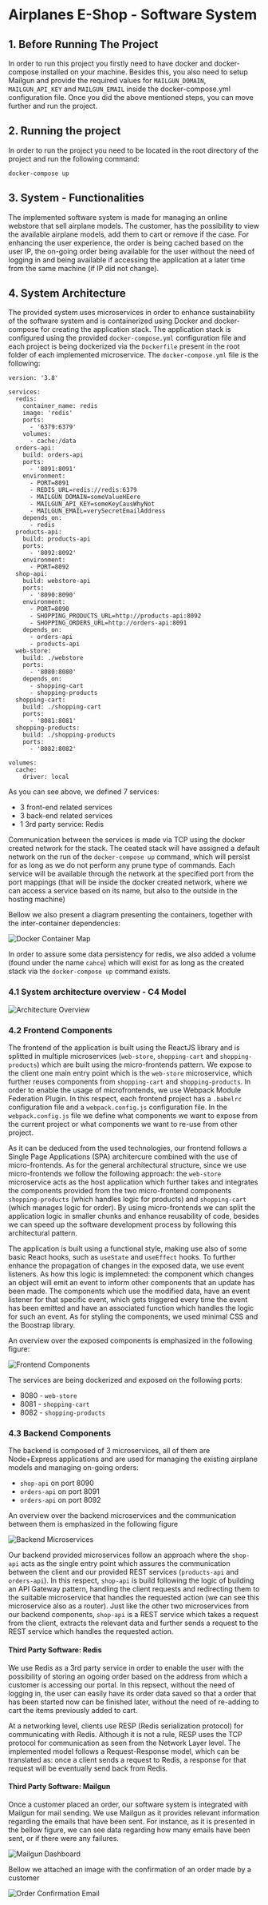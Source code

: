 # Airplanes E-Shop - Software System

## 1. Before Running The Project
In order to run this project you firstly need to have docker and docker-compose installed on your machine. Besides this, you also need to setup Mailgun and provide the required values for `MAILGUN_DOMAIN`, `MAILGUN_API_KEY` and `MAILGUN_EMAIL` inside the docker-compose.yml configuration file. Once you did the above mentioned steps, you can move further and run the project.

## 2. Running the project

In order to run the project you need to be located in the root directory of the project and run the following command:

```
docker-compose up
```

## 3. System - Functionalities

The implemented software system is made for managing an online webstore that sell airplane models. The customer, has the possibility to view the available airplane models, add them to cart or remove if the case. For enhancing the user experience, the order is being cached based on the user IP, the on-going order being available for the user without the need of logging in and being available if accessing the application at a later time from the same machine (if IP did not change). 

## 4. System Architecture

The provided system uses microservices in order to enhance sustainability of the software system and is containerized using Docker and docker-compose for creating the application stack. The application stack is configured using the provided  `docker-compose.yml` configuration file and each project is being dockerized via the `Dockerfile` present in the root folder of each implemented microservice. The `docker-compose.yml` file is the following:

```
version: '3.8'

services:
  redis:
    container_name: redis
    image: 'redis'
    ports:
      - '6379:6379'
    volumes:
      - cache:/data
  orders-api:
    build: orders-api
    ports:
      - '8091:8091'
    environment:
      - PORT=8091
      - REDIS_URL=redis://redis:6379
      - MAILGUN_DOMAIN=someValueHEere
      - MAILGUN_API_KEY=someKeyCausWhyNot
      - MAILGUN_EMAIL=verySecretEmailAddress
    depends_on:
      - redis
  products-api:
    build: products-api
    ports:
      - '8092:8092'
    environment:
      - PORT=8092
  shop-api:
    build: webstore-api
    ports:
      - '8090:8090'
    environment:
      - PORT=8090
      - SHOPPING_PRODUCTS_URL=http://products-api:8092
      - SHOPPING_ORDERS_URL=http://orders-api:8091
    depends_on:
      - orders-api
      - products-api
  web-store:
    build: ./webstore
    ports:
      - '8080:8080'
    depends_on:
      - shopping-cart
      - shopping-products
  shopping-cart:
    build: ./shopping-cart
    ports:
      - '8081:8081'
  shopping-products:
    build: ./shopping-products
    ports:
      - '8082:8082'

volumes:
  cache:
    driver: local
```

As you can see above, we defined 7 services:
- 3 front-end related services 
- 3 back-end related services
- 1 3rd party service: Redis

Communication between the services is made via TCP using the docker created network for the stack. The ceated stack will have assigned a default network on the run of the `docker-compose up` command, which will persist for as long as we do not perform any prune type of commands. Each service will be available through the network at the specified port from the port mappings (that will be inside the docker created network, where we can access a service based on its name, but also to the outside in the hosting machine)

Bellow we also present a diagram presenting the containers, together with the inter-container dependencies:

![Docker Container Map](service-map.PNG)

In order to assure some data persistency for redis, we also added a volume (found under the name `cahce`) which will exist for as long as the created stack via the `docker-compose up` command exists.

### 4.1 System architecture overview - C4 Model

![Architecture Overview](c4-diagram.PNG)

### 4.2 Frontend Components

The frontend of the application is built using the ReactJS library and is splitted in multiple microservices (`web-store`, `shopping-cart` and `shopping-products`) which are built using the micro-frontends pattern. We expose to the client one main entry point which is the `web-store` microservice, which further reuses components from `shopping-cart` and  `shopping-products`. In order to enable the usage of microfrontends, we use Webpack Module Federation Plugin. In this respect, each frontend project has a `.babelrc` configuration file and a `webpack.config.js` configuration file. In the `webpack.config.js` file we define what components we want to expose from the current project or what components we want to re-use from other project. 

As it can be deduced from the used technologies, our frontend follows a Single Page Applications (SPA) architercure combined with the use of micro-frontends. As for the general architectural structure, since we use micro-frontends we follow the following approach: the `web-store` microservice acts as the host application which further takes and integrates the components provided from the two micro-frontend components `shopping-products` (which handles logic for products) and `shopping-cart` (which manages logic for order). By using micro-frontends we can split the application logic in smaller chunks and enhance reusability of code, besides we can speed up the software development process by following this architectural pattern.

The application is built using a functional style, making use also of some basic React hooks, such as `useState` and `useEffect` hooks. To further enhance the propagation of changes in the exposed data, we use event listeners. As how this logic is implemneted: the component which changes an object will emit an event to inform other components that an update has been made. The components which use the modified data, have an event listener for that specific event, which gets triggered every time the event has been emitted and have an associated function which handles the logic for such an event. As for styling the components, we used minimal CSS and the Boostrap library.

An overview over the exposed components is emphasized in the following figure:

![Frontend Components](fe-details.PNG)

The services are being dockerized and exposed on the following ports:
- 8080 - `web-store`
- 8081 - `shopping-cart`
- 8082 - `shopping-products`


### 4.3 Backend Components

The backend is composed of 3 microservices, all of them are Node+Express applications and are used for managing the existing airplane models and managing on-going orders:
- `shop-api` on port 8090
- `orders-api` on port 8091
- `orders-api` on port 8092

An overview over the backend microservices and the communication between them is emphasized in the following figure

![Backend Microservices](be-diagram.PNG)

Our backend provided microservices follow an approach where the `shop-api` acts as the single entry point which assures the communication between the client and our provided REST services (`products-api` and `orders-api`). In this respect, `shop-api` is build following the logic of building an API Gateway pattern, handling the client requests and redirecting them to the suitable microservice that handles the requested action (we can see this microservice also as a router). Just like the other two microservices from our backend components, `shop-api` is a REST service which takes a request from the client, extracts the relevant data and further sends a request to the REST service which handles the requested action.

#### Third Party Software: Redis

We use Redis as a 3rd party service in order to enable the user with the possibility of storing an ogoing order based on the address from which a customer is accessing our portal. In this repsect, without the need of logging in, the user can easily have its order data saved so that a order that has been started now can be finished later, without the need of re-adding to cart the items previously added to cart.

At a networking level, clients use RESP (Redis serialization protocol) for communicating with Redis. Although it is not a rule, RESP uses the TCP protocol for communication as seen from the Network Layer level. The implemented model follows a Request-Response model, which can be translated as: once a client sends a request to Redis, a response for that request will be eventually send back from Redis.

#### Third Party Software: Mailgun

Once a customer placed an order, our software system is integrated with Mailgun for mail sending. We use Mailgun as it provides relevant information regarding the emails that have been sent. For instance, as it is presented in the bellow figure, we can see data regarding how many emails have been sent, or if there were any failures. 

![Mailgun Dashboard](mailgun-dashboard.PNG)


Bellow we attached an image with the confirmation of an order made by a customer

![Order Confirmation Email](email.PNG)


